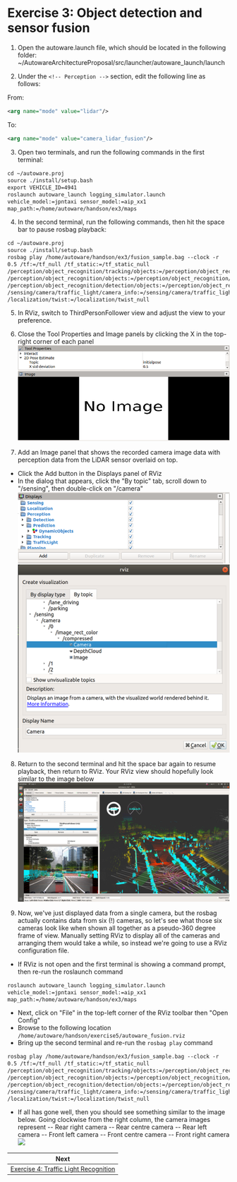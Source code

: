 # Exercise 3: Object detection and sensor fusion

1. Open the autoware.launch file, which should be located in the following folder:
~/AutowareArchitectureProposal/src/launcher/autoware_launch/launch

2. Under the `<!-- Perception -->` section, edit the following line as follows:

From:
```xml
<arg name="mode" value="lidar"/>
```

To:
```xml
<arg name="mode" value="camera_lidar_fusion"/>
```

3. Open two terminals, and run the following commands in the first terminal:
```
cd ~/autoware.proj
source ./install/setup.bash
export VEHICLE_ID=4941
roslaunch autoware_launch logging_simulator.launch vehicle_model:=jpntaxi sensor_model:=aip_xx1 map_path:=/home/autoware/handson/ex3/maps
```

4. In the second terminal, run the following commands, then hit the space bar to pause rosbag playback:
```
cd ~/autoware.proj
source ./install/setup.bash
rosbag play /home/autoware/handson/ex3/fusion_sample.bag --clock -r 0.5 /tf:=/tf_null /tf_static:=/tf_static_null /perception/object_recognition/tracking/objects:=/perception/object_recognition/tracking/objects_null /perception/object_recognition/objects:=/perception/object_recognition/objects_null /perception/object_recognition/detection/objects:=/perception/object_recognition/detection/objects_null /sensing/camera/traffic_light/camera_info:=/sensing/camera/traffic_light/camera_info_null /localization/twist:=/localization/twist_null
```

5. In RViz, switch to ThirdPersonFollower view and adjust the view to your preference.

6. Close the Tool Properties and Image panels by clicking the X in the top-right corner of each panel
![](images/exercise3/close_panels.png)

7. Add an Image panel that shows the recorded camera image data with perception data from the LiDAR sensor overlaid on top. 
- Click the Add button in the Displays panel of RViz
- In the dialog that appears, click the "By topic" tab, scroll down to "/sensing", then double-click on "/camera"
![](images/exercise3/displays_panel.png)
![](images/exercise3/add_sensor_fusion_image_view.png)

8. Return to the second terminal and hit the space bar again to resume playback, then return to RViz. Your RViz view should hopefully look similar to the image below
![](images/exercise3/sensor_fusion_one_camera.png)

9. Now, we've just displayed data from a single camera, but the rosbag actually contains data from six (!) cameras, so let's see what those six cameras look like when shown all together as a pseudo-360 degree frame of view. Manually setting RViz to display all of the cameras and arranging them would take a while, so instead we're going to use a RViz configuration file.
- If RViz is not open and the first terminal is showing a command prompt, then re-run the roslaunch command
```
roslaunch autoware_launch logging_simulator.launch vehicle_model:=jpntaxi sensor_model:=aip_xx1 map_path:=/home/autoware/handson/ex3/maps
```
- Next, click on "File" in the top-left corner of the RViz toolbar then "Open Config"
- Browse to the following location `/home/autoware/handson/exercise5/autoware_fusion.rviz`
- Bring up the second terminal and re-run the `rosbag play` command
```
rosbag play /home/autoware/handson/ex3/fusion_sample.bag --clock -r 0.5 /tf:=/tf_null /tf_static:=/tf_static_null /perception/object_recognition/tracking/objects:=/perception/object_recognition/tracking/objects_null /perception/object_recognition/objects:=/perception/object_recognition/objects_null /perception/object_recognition/detection/objects:=/perception/object_recognition/detection/objects_null /sensing/camera/traffic_light/camera_info:=/sensing/camera/traffic_light/camera_info_null /localization/twist:=/localization/twist_null
```
- If all has gone well, then you should see something similar to the image below. Going clockwise from the right column, the camera images represent
-- Rear right camera
-- Rear centre camera
-- Rear left camera
-- Front left camera
-- Front centre camera
-- Front right camera
![](images/exercise3/sensor_fusion_six_cameras.png)

| Next |
| ---- |
| [Exercise 4: Traffic Light Recognition](exercise4.md) |
